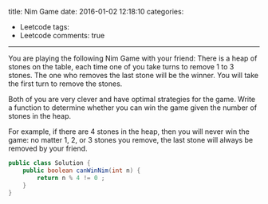 title: Nim Game
date: 2016-01-02 12:18:10
categories:
- Leetcode
tags:
- Leetcode
comments: true
---
You are playing the following Nim Game with your friend: There is a heap of stones on the table, each time one of you take turns to remove 1 to 3 stones. The one who removes the last stone will be the winner. You will take the first turn to remove the stones.

Both of you are very clever and have optimal strategies for the game. Write a function to determine whether you can win the game given the number of stones in the heap.

For example, if there are 4 stones in the heap, then you will never win the game: no matter 1, 2, or 3 stones you remove, the last stone will always be removed by your friend.

<!--more-->
```java
public class Solution {
    public boolean canWinNim(int n) {
        return n % 4 != 0 ;
    }
}
```
